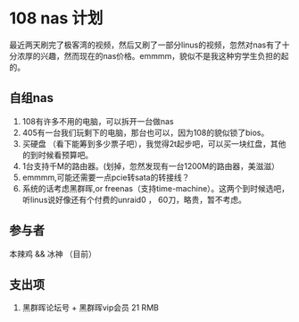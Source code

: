 # 108 nas 计划 

最近两天刷完了极客湾的视频，然后又刷了一部分linus的视频，忽然对nas有了十分浓厚的兴趣，然而现在的nas价格。emmmm，貌似不是我这种穷学生负担的起的。

## 自组nas

1. 108有许多不用的电脑，可以拆开一台做nas
2. 405有一台我们玩剩下的电脑，那台也可以，因为108的貌似锁了bios。
3. 买硬盘 （看下能筹到多少票子吧），我觉得2t起步吧，可以买一块红盘，其他的到时候看预算吧。
4. 1台支持千M的路由器。(划掉，忽然发现有一台1200M的路由器，美滋滋）
5. emmmm,可能还需要一点pcie转sata的转接线？
6. 系统的话考虑黑群晖,or freenas（支持time-machine）。这两个到时候选吧，听linus说好像还有个付费的unraid0 ， 60刀，略贵，暂不考虑。

## 参与者 

本辣鸡 && 冰神 （目前） 

## 支出项 

1. 黑群晖论坛号 + 黑群晖vip会员 21 RMB

